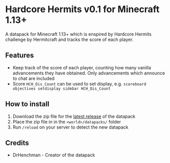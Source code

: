 # Hardcore Hermits v0.1 for Minecraft 1.13+

A datapack for Minecraft 1.13+ which is enspired by Hardcore Hermits challenge
by Hermitcraft and tracks the score of each player.

## Features

* Keep track of the score of each player, counting how many vanilla advancements they
  have obtained. Only advancements which announce to chat are included
* Score `HCH_Dis_Count` can be used to set display, e.g. `scoreboard objectives setdisplay sidebar HCH_Dis_Count`

## How to install

1. Download the zip file for the [latest release](https://github.com/DrHenchman/hardcore-hermits/releases/download/v0.1/hardcore-hermits.zip) of the datapack
2. Place the zip file in in the `<world>/datapacks/` folder
3. Run `/reload` on your server to detect the new datapack

## Credits

* DrHenchman - Creator of the datapack
